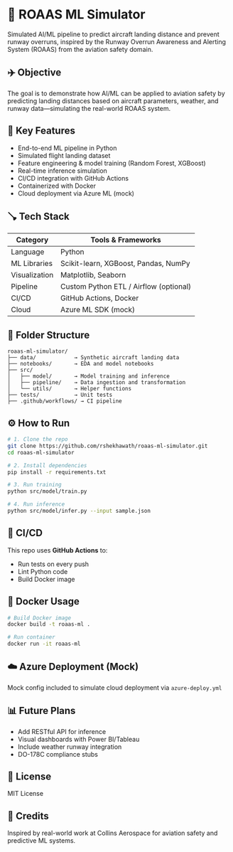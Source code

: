 # 🛬 ROAAS ML Simulator

Simulated AI/ML pipeline to predict aircraft landing distance and prevent runway overruns, inspired by the Runway Overrun Awareness and Alerting System (ROAAS) from the aviation safety domain.

## ✈️ Objective

The goal is to demonstrate how AI/ML can be applied to aviation safety by predicting landing distances based on aircraft parameters, weather, and runway data—simulating the real-world ROAAS system.

## 🧠 Key Features

- End-to-end ML pipeline in Python
- Simulated flight landing dataset
- Feature engineering & model training (Random Forest, XGBoost)
- Real-time inference simulation
- CI/CD integration with GitHub Actions
- Containerized with Docker
- Cloud deployment via Azure ML (mock)

## 🪠 Tech Stack

| Category       | Tools & Frameworks                       |
|----------------|------------------------------------------|
| Language       | Python                                   |
| ML Libraries   | Scikit-learn, XGBoost, Pandas, NumPy     |
| Visualization  | Matplotlib, Seaborn                      |
| Pipeline       | Custom Python ETL / Airflow (optional)   |
| CI/CD          | GitHub Actions, Docker                   |
| Cloud          | Azure ML SDK (mock)                      |

## 📁 Folder Structure

```
roaas-ml-simulator/
├── data/            → Synthetic aircraft landing data
├── notebooks/       → EDA and model notebooks
├── src/
│   ├── model/       → Model training and inference
│   ├── pipeline/    → Data ingestion and transformation
│   └── utils/       → Helper functions
├── tests/           → Unit tests
├── .github/workflows/ → CI pipeline
```

## ⚙️ How to Run

```bash
# 1. Clone the repo
git clone https://github.com/rshekhawath/roaas-ml-simulator.git
cd roaas-ml-simulator

# 2. Install dependencies
pip install -r requirements.txt

# 3. Run training
python src/model/train.py

# 4. Run inference
python src/model/infer.py --input sample.json
```

## 🧪 CI/CD

This repo uses **GitHub Actions** to:
- Run tests on every push
- Lint Python code
- Build Docker image

## 🐳 Docker Usage

```bash
# Build Docker image
docker build -t roaas-ml .

# Run container
docker run -it roaas-ml
```

## ☁️ Azure Deployment (Mock)

Mock config included to simulate cloud deployment via `azure-deploy.yml`

## 📊 Future Plans

- Add RESTful API for inference
- Visual dashboards with Power BI/Tableau
- Include weather runway integration
- DO-178C compliance stubs

## 📝 License

MIT License

## 🧡 Credits

Inspired by real-world work at Collins Aerospace for aviation safety and predictive ML systems.
